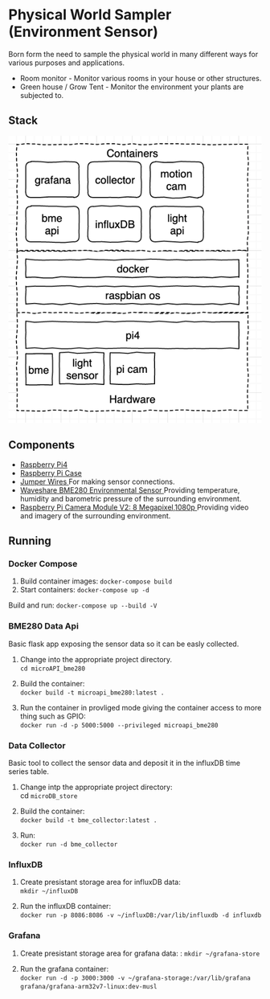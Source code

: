 # Physical World Sampler (Environment Sensor)
Born form the need to sample the physical world in many different ways for various purposes and applications.

* Room monitor - Monitor various rooms in your house or other structures.
* Green house / Grow Tent - Monitor the environment your plants are subjected to.
    
## Stack
![arch diagram](/extras/arch_diagram.png)

## Components
* [ Raspberry Pi4 ](https://www.raspberrypi.org/products/raspberry-pi-4-model-b/)
* [ Raspberry Pi Case ](https://www.amazon.com/gp/product/B07W3ZMVP1/ref=ppx_yo_dt_b_search_asin_title?ie=UTF8&psc=1)
* [ Jumper Wires ](https://www.amazon.com/gp/product/B07XC5VWLN/ref=ppx_yo_dt_b_asin_title_o04_s00?ie=UTF8&psc=1) For making sensor connections.
* [ Waveshare BME280 Environmental Sensor ]( https://www.amazon.com/gp/product/B07P4CWGGK/ref=ppx_yo_dt_b_asin_title_o09_s00?ie=UTF8&psc= ) Providing temperature, humidity and barometric pressure of the surrounding environment.
* [ Raspberry Pi Camera Module V2: 8 Megapixel,1080p ]( https://www.amazon.com/gp/product/B01ER2SKFS/ref=ppx_yo_dt_b_search_asin_title?ie=UTF8&psc=1 ) Providing video and imagery of the surrounding environment.

## Running
### Docker Compose
1. Build container images:  `docker-compose build`
2. Start containers: `docker-compose up -d`

Build and run: `docker-compose up --build -V`

### BME280 Data Api
Basic flask app exposing the sensor data so it can be easly collected.
1. Change into the appropriate project directory.  
`cd microAPI_bme280`

2. Build the container:  
`docker build -t microapi_bme280:latest .`

3. Run the container in provliged mode giving the container access to more thing such as GPIO:  
`docker run -d -p 5000:5000 --privileged microapi_bme280`

### Data Collector
Basic tool to collect the sensor data and deposit it in the influxDB time series table.
1. Change intp the appropriate project directory:  
cd `microDB_store`

2. Build the container:  
`docker build -t bme_collector:latest .`

3. Run:  
`docker run -d bme_collector`

### InfluxDB
1. Create presistant storage area for influxDB data:  
`mkdir ~/influxDB`

2. Run the influxDB container:  
`docker run -p 8086:8086 -v ~/influxDB:/var/lib/influxdb -d influxdb`

### Grafana
1. Create presistant storage area for grafana data:  :
`mkdir ~/grafana-store`

2. Run the grafana container:  
`docker run -d -p 3000:3000 -v ~/grafana-storage:/var/lib/grafana grafana/grafana-arm32v7-linux:dev-musl`
